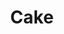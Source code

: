 ---
layout: item
title: Cake
item-id: 1891
datatable: true
id: 1891
name: "Cake"
monsters:
  - id: 1409
    name: "Black Guard"
    combat_level: 25
    wiki_url: "https://oldschool.runescape.wiki/w/Black_Guard#Level_25"
    drops:
      - quantity: "1"
        rarity: 0.03125
    image: "https://oldschool.runescape.wiki/images/b/bb/Black_Guard_%28level_25%2C_1%29.png?88eee"
---